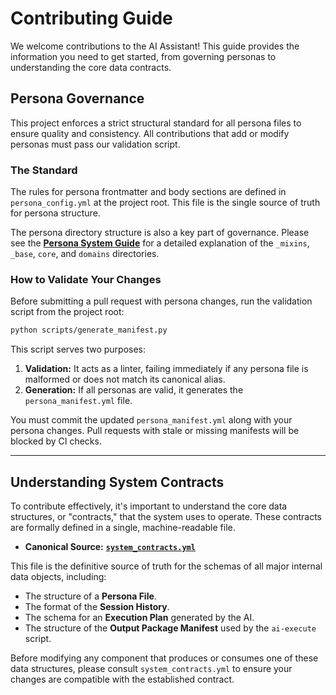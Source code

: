 # Contributing Guide

We welcome contributions to the AI Assistant! This guide provides the information you need to get started, from governing personas to understanding the core data contracts.

## Persona Governance

This project enforces a strict structural standard for all persona files to ensure quality and consistency. All contributions that add or modify personas must pass our validation script.

### The Standard

The rules for persona frontmatter and body sections are defined in `persona_config.yml` at the project root. This file is the single source of truth for persona structure.

The persona directory structure is also a key part of governance. Please see the **[Persona System Guide](./personas.md#the-persona-directory-structure)** for a detailed explanation of the `_mixins`, `_base`, `core`, and `domains` directories.

### How to Validate Your Changes

Before submitting a pull request with persona changes, run the validation script from the project root:

```bash
python scripts/generate_manifest.py
```

This script serves two purposes:
1.  **Validation:** It acts as a linter, failing immediately if any persona file is malformed or does not match its canonical alias.
2.  **Generation:** If all personas are valid, it generates the `persona_manifest.yml` file.

You must commit the updated `persona_manifest.yml` along with your persona changes. Pull requests with stale or missing manifests will be blocked by CI checks.

---

## Understanding System Contracts

To contribute effectively, it's important to understand the core data structures, or "contracts," that the system uses to operate. These contracts are formally defined in a single, machine-readable file.

-   **Canonical Source:** **[`system_contracts.yml`](./system_contracts.yml)**

This file is the definitive source of truth for the schemas of all major internal data objects, including:
-   The structure of a **Persona File**.
-   The format of the **Session History**.
-   The schema for an **Execution Plan** generated by the AI.
-   The structure of the **Output Package Manifest** used by the `ai-execute` script.

Before modifying any component that produces or consumes one of these data structures, please consult `system_contracts.yml` to ensure your changes are compatible with the established contract.
